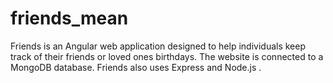 # friends_mean
Friends is an Angular web application designed to help individuals keep track of their friends or loved ones birthdays. The website is connected to a MongoDB database. Friends also uses Express and Node.js .
